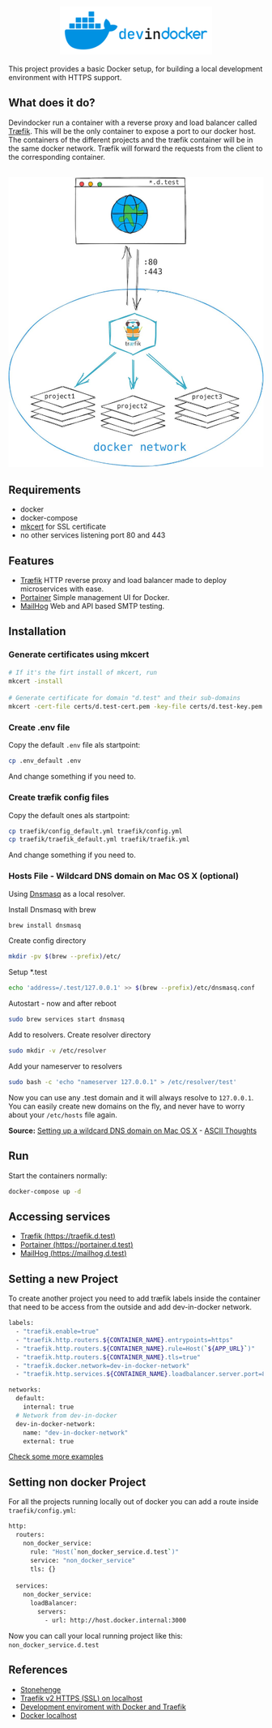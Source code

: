 <div align="center">
  <img alt="dev in docker" src="images/dev-in-docker-logo-wide.png" width="300px">
</div>
<br>
This project provides a basic Docker setup, for building a local development environment with HTTPS support.

## What does it do?
Devindocker run a container with a reverse proxy and load balancer called [Træfik](https://github.com/traefik/traefik). This will be the only container to expose a port to our docker host. The containers of the different projects and the træfik container will be in the same docker network. Træfik will forward the requests from the client to the corresponding container.
<br>
<br>
<div align="center">
	<img alt="dev in docker" src="images/mockup.jpg" width="600px">
</div>

##  Requirements
* docker
* docker-compose
* [mkcert](https://github.com/FiloSottile/mkcert) for SSL certificate
* no other services listening port 80 and 443

## Features
* [Træfik](https://traefik.io) HTTP reverse proxy and load balancer made to deploy microservices with ease.
* [Portainer](https://portainer.io/) Simple management UI for Docker.
* [MailHog](https://github.com/mailhog/MailHog) Web and API based SMTP testing.

## Installation
### Generate certificates using mkcert
```bash
# If it's the firt install of mkcert, run
mkcert -install

# Generate certificate for domain "d.test" and their sub-domains
mkcert -cert-file certs/d.test-cert.pem -key-file certs/d.test-key.pem "d.test" "*.d.test"
```

### Create .env file
Copy the default `.env` file als startpoint:

```bash
cp .env_default .env
```
And change something if you need to.

### Create træfik config files
Copy the default ones als startpoint:

```bash
cp traefik/config_default.yml traefik/config.yml
cp traefik/traefik_default.yml traefik/traefik.yml
```
And change something if you need to.

### Hosts File - Wildcard DNS domain on Mac OS X (optional)
Using [Dnsmasq](http://www.thekelleys.org.uk/dnsmasq/doc.html) as a local resolver.

Install Dnsmasq with brew

```bash
brew install dnsmasq
```

Create config directory

```bash
mkdir -pv $(brew --prefix)/etc/
```

Setup *.test

```bash
echo 'address=/.test/127.0.0.1' >> $(brew --prefix)/etc/dnsmasq.conf
```

Autostart - now and after reboot

```bash
sudo brew services start dnsmasq
```

Add to resolvers.
Create resolver directory

```bash
sudo mkdir -v /etc/resolver
```

Add your nameserver to resolvers

```bash
sudo bash -c 'echo "nameserver 127.0.0.1" > /etc/resolver/test'
```

Now you can use any .test domain and it will always resolve to `127.0.0.1`.<br/>
You can easily create new domains on the fly, and never have to worry about your `/etc/hosts` file again.

**Source:** [Setting up a wildcard DNS domain on Mac OS X](http://asciithoughts.com/posts/2014/02/23/setting-up-a-wildcard-dns-domain-on-mac-os-x/) - [ASCII Thoughts](http://asciithoughts.com)

## Run
Start the containers normally:

```bash
docker-compose up -d
```

## Accessing services
* [Træfik (https://traefik.d.test)](https://traefik.d.test)
* [Portainer (https://portainer.d.test)](https://portainer.d.test)
* [MailHog (https://mailhog.d.test)](https://mailhog.d.test)

## Setting a new Project
To create another project you need to add træfik labels inside the container that need to be access from the outside and add dev-in-docker network.

```bash
labels:
  - "traefik.enable=true"
  - "traefik.http.routers.${CONTAINER_NAME}.entrypoints=https"
  - "traefik.http.routers.${CONTAINER_NAME}.rule=Host(`${APP_URL}`)"
  - "traefik.http.routers.${CONTAINER_NAME}.tls=true"
  - "traefik.docker.network=dev-in-docker-network"
  - "traefik.http.services.${CONTAINER_NAME}.loadbalancer.server.port=80"
```

```bash
networks:
  default:
    internal: true
  # Network from dev-in-docker
  dev-in-docker-network:
    name: "dev-in-docker-network"
    external: true
```

[Check some more examples](examples)

## Setting non docker Project
For all the projects running locally out of docker you can add a route inside `traefik/config.yml`:

```bash
http:
  routers:
    non_docker_service:
      rule: "Host(`non_docker_service.d.test`)"
      service: "non_docker_service"
      tls: {}

  services:
    non_docker_service:
      loadBalancer:
        servers:
          - url: http://host.docker.internal:3000
```

Now you can call your local running project like this: `non_docker_service.d.test`

## References
* [Stonehenge](https://github.com/druidfi/stonehenge)
* [Traefik v2 HTTPS (SSL) on localhost](https://github.com/Heziode/traefik-v2-https-ssl-localhost)
* [Development enviroment with Docker and Traefik](https://dev.to/flemssound/development-enviroment-with-docker-and-traefik-1lg6)
* [Docker localhost](https://github.com/elalemanyo/docker-localhost)
